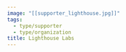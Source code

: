 ```yaml
---
image: "[[supporter_lighthouse.jpg]]"
tags:
  - type/supporter
  - type/organization
title: Lighthouse Labs
---
```


